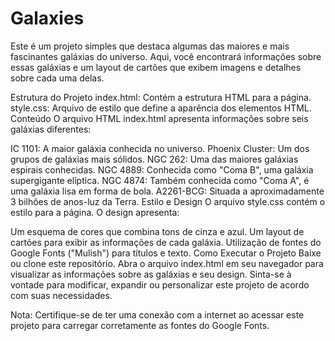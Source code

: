 # Galaxies

Este é um projeto simples que destaca algumas das maiores e mais fascinantes galáxias do universo. Aqui, você encontrará informações sobre essas galáxias e um layout de cartões que exibem imagens e detalhes sobre cada uma delas.

Estrutura do Projeto
index.html: Contém a estrutura HTML para a página.
style.css: Arquivo de estilo que define a aparência dos elementos HTML.
Conteúdo
O arquivo HTML index.html apresenta informações sobre seis galáxias diferentes:

IC 1101: A maior galáxia conhecida no universo.
Phoenix Cluster: Um dos grupos de galáxias mais sólidos.
NGC 262: Uma das maiores galáxias espirais conhecidas.
NGC 4889: Conhecida como "Coma B", uma galáxia supergigante elíptica.
NGC 4874: Também conhecida como "Coma A", é uma galáxia lisa em forma de bola.
A2261-BCG: Situada a aproximadamente 3 bilhões de anos-luz da Terra.
Estilo e Design
O arquivo style.css contém o estilo para a página. O design apresenta:

Um esquema de cores que combina tons de cinza e azul.
Um layout de cartões para exibir as informações de cada galáxia.
Utilização de fontes do Google Fonts ("Mulish") para títulos e texto.
Como Executar o Projeto
Baixe ou clone este repositório.
Abra o arquivo index.html em seu navegador para visualizar as informações sobre as galáxias e seu design.
Sinta-se à vontade para modificar, expandir ou personalizar este projeto de acordo com suas necessidades.

Nota: Certifique-se de ter uma conexão com a internet ao acessar este projeto para carregar corretamente as fontes do Google Fonts.

